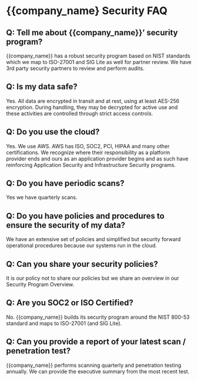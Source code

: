 # {{company_name} Security FAQ

## Q: Tell me about {{company_name}}’ security program?

{{company_name}} has a robust security program based on NIST standards which we map to ISO-27001 and SIG Lite as well for partner review.  We have 3rd party security partners to review and perform audits.

## Q: Is my data safe?

Yes.  All data are encrypted in transit and at rest, using at least AES-256 encryption.  During handling, they may be decrypted for active use and these activities are controlled through strict access controls.

## Q: Do you use the cloud?

Yes.  We use AWS.  AWS has ISO, SOC2, PCI, HIPAA and many other certifications.  We recognize where their responsibility as a platform provider ends and ours as an application provider begins and as such have reinforcing Application Security and Infrastructure Security programs.

## Q: Do you have periodic scans?

Yes we have quarterly scans.

## Q:  Do you have policies and procedures to ensure the security of my data?

We have an extensive set of policies and simplified but security forward operational procedures because our systems run in the cloud.

## Q:  Can you share your security policies?

It is our policy not to share our policies but we share an overview in our Security Program Overview.

## Q:  Are you SOC2 or ISO Certified?

No.  {{company_name}} builds its security program around the NIST 800-53 standard and maps to ISO-27001 (and SIG Lite).

## Q:  Can you provide a report of your latest scan / penetration test?

{{company_name}} performs scanning quarterly and penetration testing annually.  We can provide the executive summary from the most recent test.
